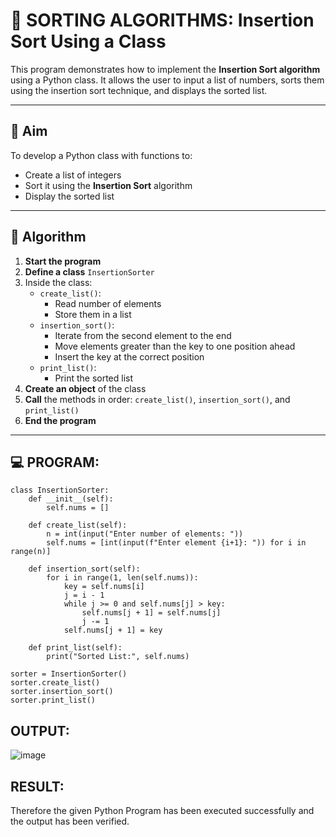 # 🧮 SORTING ALGORITHMS: Insertion Sort Using a Class

This program demonstrates how to implement the **Insertion Sort algorithm** using a Python class. It allows the user to input a list of numbers, sorts them using the insertion sort technique, and displays the sorted list.

---

## 🎯 Aim

To develop a Python class with functions to:
- Create a list of integers
- Sort it using the **Insertion Sort** algorithm
- Display the sorted list

---

## 🧠 Algorithm

1. **Start the program**
2. **Define a class** `InsertionSorter`
3. Inside the class:
   - `create_list()`:
     - Read number of elements
     - Store them in a list
   - `insertion_sort()`:
     - Iterate from the second element to the end
     - Move elements greater than the key to one position ahead
     - Insert the key at the correct position
   - `print_list()`:
     - Print the sorted list
4. **Create an object** of the class
5. **Call** the methods in order: `create_list()`, `insertion_sort()`, and `print_list()`
6. **End the program**

---

## 💻 PROGRAM:
```
class InsertionSorter:
    def __init__(self):
        self.nums = []

    def create_list(self):
        n = int(input("Enter number of elements: "))
        self.nums = [int(input(f"Enter element {i+1}: ")) for i in range(n)]

    def insertion_sort(self):
        for i in range(1, len(self.nums)):
            key = self.nums[i]
            j = i - 1
            while j >= 0 and self.nums[j] > key:
                self.nums[j + 1] = self.nums[j]
                j -= 1
            self.nums[j + 1] = key

    def print_list(self):
        print("Sorted List:", self.nums)

sorter = InsertionSorter()
sorter.create_list()
sorter.insertion_sort()
sorter.print_list()

```
## OUTPUT:
![image](https://github.com/user-attachments/assets/b0b5fe82-6d05-4efa-b42e-47ac16bf217f)

## RESULT:
Therefore the given Python Program has been executed successfully and the output has been verified.
